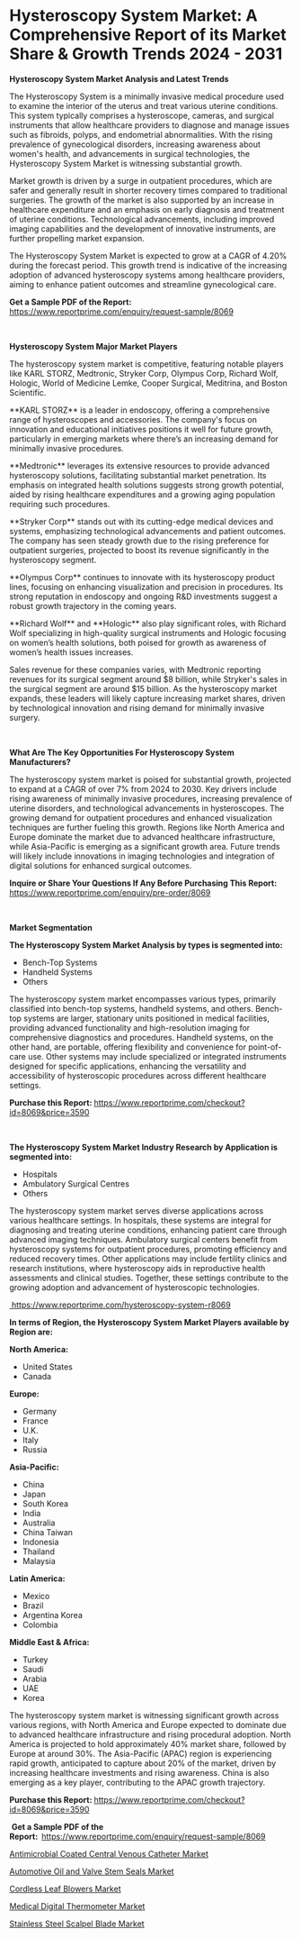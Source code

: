 <p><h1>Hysteroscopy System Market: A Comprehensive Report of its Market Share & Growth Trends 2024 - 2031</h1></p><p><strong>Hysteroscopy System Market Analysis and Latest Trends</strong></p>
<p><p>The Hysteroscopy System is a minimally invasive medical procedure used to examine the interior of the uterus and treat various uterine conditions. This system typically comprises a hysteroscope, cameras, and surgical instruments that allow healthcare providers to diagnose and manage issues such as fibroids, polyps, and endometrial abnormalities. With the rising prevalence of gynecological disorders, increasing awareness about women's health, and advancements in surgical technologies, the Hysteroscopy System Market is witnessing substantial growth.</p><p>Market growth is driven by a surge in outpatient procedures, which are safer and generally result in shorter recovery times compared to traditional surgeries. The growth of the market is also supported by an increase in healthcare expenditure and an emphasis on early diagnosis and treatment of uterine conditions. Technological advancements, including improved imaging capabilities and the development of innovative instruments, are further propelling market expansion.</p><p>The Hysteroscopy System Market is expected to grow at a CAGR of 4.20% during the forecast period. This growth trend is indicative of the increasing adoption of advanced hysteroscopy systems among healthcare providers, aiming to enhance patient outcomes and streamline gynecological care.</p></p>
<p><strong>Get a Sample PDF of the Report:&nbsp;</strong> <a href="https://www.reportprime.com/enquiry/request-sample/8069">https://www.reportprime.com/enquiry/request-sample/8069</a></p>
<p>&nbsp;</p>
<p><strong>Hysteroscopy System Major Market Players</strong></p>
<p><p>The hysteroscopy system market is competitive, featuring notable players like KARL STORZ, Medtronic, Stryker Corp, Olympus Corp, Richard Wolf, Hologic, World of Medicine Lemke, Cooper Surgical, Meditrina, and Boston Scientific. </p><p>**KARL STORZ** is a leader in endoscopy, offering a comprehensive range of hysteroscopes and accessories. The company's focus on innovation and educational initiatives positions it well for future growth, particularly in emerging markets where there’s an increasing demand for minimally invasive procedures.</p><p>**Medtronic** leverages its extensive resources to provide advanced hysteroscopy solutions, facilitating substantial market penetration. Its emphasis on integrated health solutions suggests strong growth potential, aided by rising healthcare expenditures and a growing aging population requiring such procedures.</p><p>**Stryker Corp** stands out with its cutting-edge medical devices and systems, emphasizing technological advancements and patient outcomes. The company has seen steady growth due to the rising preference for outpatient surgeries, projected to boost its revenue significantly in the hysteroscopy segment.</p><p>**Olympus Corp** continues to innovate with its hysteroscopy product lines, focusing on enhancing visualization and precision in procedures. Its strong reputation in endoscopy and ongoing R&D investments suggest a robust growth trajectory in the coming years.</p><p>**Richard Wolf** and **Hologic** also play significant roles, with Richard Wolf specializing in high-quality surgical instruments and Hologic focusing on women’s health solutions, both poised for growth as awareness of women’s health issues increases.</p><p>Sales revenue for these companies varies, with Medtronic reporting revenues for its surgical segment around $8 billion, while Stryker's sales in the surgical segment are around $15 billion. As the hysteroscopy market expands, these leaders will likely capture increasing market shares, driven by technological innovation and rising demand for minimally invasive surgery.</p></p>
<p>&nbsp;</p>
<p><strong>What Are The Key Opportunities For Hysteroscopy System Manufacturers?</strong></p>
<p><p>The hysteroscopy system market is poised for substantial growth, projected to expand at a CAGR of over 7% from 2024 to 2030. Key drivers include rising awareness of minimally invasive procedures, increasing prevalence of uterine disorders, and technological advancements in hysteroscopes. The growing demand for outpatient procedures and enhanced visualization techniques are further fueling this growth. Regions like North America and Europe dominate the market due to advanced healthcare infrastructure, while Asia-Pacific is emerging as a significant growth area. Future trends will likely include innovations in imaging technologies and integration of digital solutions for enhanced surgical outcomes.</p></p>
<p><strong>Inquire or Share Your Questions If Any Before Purchasing This Report:</strong> <a href="https://www.reportprime.com/enquiry/pre-order/8069">https://www.reportprime.com/enquiry/pre-order/8069</a></p>
<p>&nbsp;</p>
<p><strong>Market Segmentation</strong></p>
<p><strong>The Hysteroscopy System Market Analysis by types is segmented into:</strong></p>
<p><ul><li>Bench-Top Systems</li><li>Handheld Systems</li><li>Others</li></ul></p>
<p><p>The hysteroscopy system market encompasses various types, primarily classified into bench-top systems, handheld systems, and others. Bench-top systems are larger, stationary units positioned in medical facilities, providing advanced functionality and high-resolution imaging for comprehensive diagnostics and procedures. Handheld systems, on the other hand, are portable, offering flexibility and convenience for point-of-care use. Other systems may include specialized or integrated instruments designed for specific applications, enhancing the versatility and accessibility of hysteroscopic procedures across different healthcare settings.</p></p>
<p><strong>Purchase this Report:&nbsp;</strong><a href="https://www.reportprime.com/checkout?id=8069&price=3590">https://www.reportprime.com/checkout?id=8069&price=3590</a></p>
<p>&nbsp;</p>
<p><strong>The Hysteroscopy System Market Industry Research by Application is segmented into:</strong></p>
<p><ul><li>Hospitals</li><li>Ambulatory Surgical Centres</li><li>Others</li></ul></p>
<p><p>The hysteroscopy system market serves diverse applications across various healthcare settings. In hospitals, these systems are integral for diagnosing and treating uterine conditions, enhancing patient care through advanced imaging techniques. Ambulatory surgical centers benefit from hysteroscopy systems for outpatient procedures, promoting efficiency and reduced recovery times. Other applications may include fertility clinics and research institutions, where hysteroscopy aids in reproductive health assessments and clinical studies. Together, these settings contribute to the growing adoption and advancement of hysteroscopic technologies.</p></p>
<p><a href="https://www.reportprime.com/hysteroscopy-system-r8069">&nbsp;https://www.reportprime.com/hysteroscopy-system-r8069</a></p>
<p><strong>In terms of Region, the Hysteroscopy System Market Players available by Region are:</strong></p>
<p>
    <p> <strong> North America: </strong>
        <ul>
            <li>United States</li>
            <li>Canada</li>
        </ul>
        </p> 
    <p> <strong> Europe: </strong>
        <ul>
            <li>Germany</li>
            <li>France</li>
            <li>U.K.</li>
            <li>Italy</li>
            <li>Russia</li>
        </ul>
        </p> 
    <p> <strong> Asia-Pacific: </strong>
        <ul>
            <li>China</li>
            <li>Japan</li>
            <li>South Korea</li>
            <li>India</li>
            <li>Australia</li>
            <li>China Taiwan</li>
            <li>Indonesia</li>
            <li>Thailand</li>
            <li>Malaysia</li>
        </ul>
        </p> 
    <p> <strong> Latin America: </strong>
        <ul>
            <li>Mexico</li>
            <li>Brazil</li>
            <li>Argentina Korea</li>
            <li>Colombia</li>
        </ul>
        </p> 
    <p> <strong> Middle East & Africa: </strong>
        <ul>
            <li>Turkey</li>
            <li>Saudi</li>
            <li>Arabia</li>
            <li>UAE</li>
            <li>Korea</li>
        </ul>
    </p>
    </p>
<p><p>The hysteroscopy system market is witnessing significant growth across various regions, with North America and Europe expected to dominate due to advanced healthcare infrastructure and rising procedural adoption. North America is projected to hold approximately 40% market share, followed by Europe at around 30%. The Asia-Pacific (APAC) region is experiencing rapid growth, anticipated to capture about 20% of the market, driven by increasing healthcare investments and rising awareness. China is also emerging as a key player, contributing to the APAC growth trajectory.</p></p>
<p><strong>Purchase this Report: </strong><a href="https://www.reportprime.com/checkout?id=8069&price=3590">https://www.reportprime.com/checkout?id=8069&price=3590</a></p>
<p>&nbsp;<strong>Get a Sample PDF of the Report:&nbsp;&nbsp;</strong><a href="https://www.reportprime.com/enquiry/request-sample/8069">https://www.reportprime.com/enquiry/request-sample/8069</a></p>
<p><strong></strong></p>
<p><p><a href="https://www.linkedin.com/pulse/antimicrobial-coated-central-venous-catheter-market-outlook-complete-jf7cf?trackingId=Ln2b9EahQaGJUR5%2BCWz%2BUw%3D%3D">Antimicrobial Coated Central Venous Catheter Market</a></p><p><a href="https://issuu.com/reportprime-2/docs/automotive-oil-and-valve-stem-seals_f2ff96a8b28b56">Automotive Oil and Valve Stem Seals Market</a></p><p><a href="https://issuu.com/reportprime-2/docs/cordless-leaf-blowers-market-size-2_04f55915b8ba9d">Cordless Leaf Blowers Market</a></p><p><a href="https://www.linkedin.com/pulse/medical-digital-thermometer-market-size-growth-trends-statistics-potbf?trackingId=2DxJesRvTxW4zxRbgiMLkA%3D%3D">Medical Digital Thermometer Market</a></p><p><a href="https://medium.com/@sarabits4122023/stainless-steel-scalpel-blade-industry-sector-market-dynamics-and-future-scenarios-2024-2031-9180a450328c">Stainless Steel Scalpel Blade Market</a></p></p>